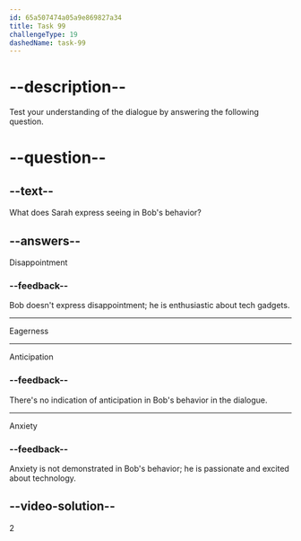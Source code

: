 ```yaml
---
id: 65a507474a05a9e869827a34
title: Task 99
challengeType: 19
dashedName: task-99
---
```


# --description--

Test your understanding of the dialogue by answering the following question.

# --question--

## --text--

What does Sarah express seeing in Bob's behavior?

## --answers--

Disappointment

### --feedback--

Bob doesn't express disappointment; he is enthusiastic about tech gadgets.

---

Eagerness

---

Anticipation

### --feedback--

There's no indication of anticipation in Bob's behavior in the dialogue.

---

Anxiety

### --feedback--

Anxiety is not demonstrated in Bob's behavior; he is passionate and excited about technology.

## --video-solution--

2
